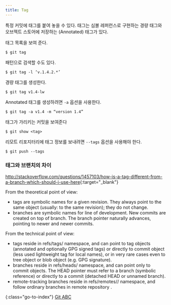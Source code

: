 ```yaml
---
title: Tag
---
```


특정 커밋에 태그를 붙여 놓을 수 있다.
태그는 심볼 레퍼런스로 구현하는 경량 태그와 오브젝트 스토어에 저장하는 (Annotated) 태그가 있다.

태그 목록을 보여 준다.

    $ git tag

패턴으로 검색할 수도 있다.

    $ git tag -l ‘v.1.4.2.*’

경량 태그를 생성한다.

    $ git tag v1.4-lw

Annotated 태그를 생성하려면 `-a` 옵션을 사용한다.

    $ git tag -a v1.4 -m “version 1.4”

태그가 가리키는 커밋을 보여준다

    $ git show <tag>

리모트 리포지터리에 태그 정보를 보내려면 `--tags` 옵션을 사용해야 한다.

    $ git push --tags

### 태그와 브랜치의 차이

<http://stackoverflow.com/questions/1457103/how-is-a-tag-different-from-a-branch-which-should-i-use-here>{:target="_blank"}

From the theoretical point of view:

- tags are symbolic names for a given revision. They always point to the same object (usually: to the same revision); they do not change.
- branches are symbolic names for line of development. New commits are created on top of branch. The branch pointer naturally advances, pointing to newer and newer commits.

From the technical point of view:

- tags reside in refs/tags/ namespace, and can point to tag objects (annotated and optionally GPG signed tags) or directly to commit object (less used lightweight tag for local names), or in very rare cases even to tree object or blob object (e.g. GPG signature).
- branches reside in refs/heads/ namespace, and can point only to commit objects. The HEAD pointer must refer to a branch (symbolic reference) or directly to a commit (detached HEAD or unnamed branch).
- remote-tracking branches reside in refs/remotes/<remote>/ namespace, and follow ordinary branches in remote repository <remote>.


{:class="go-to-index"}
[Git ABC](index)
